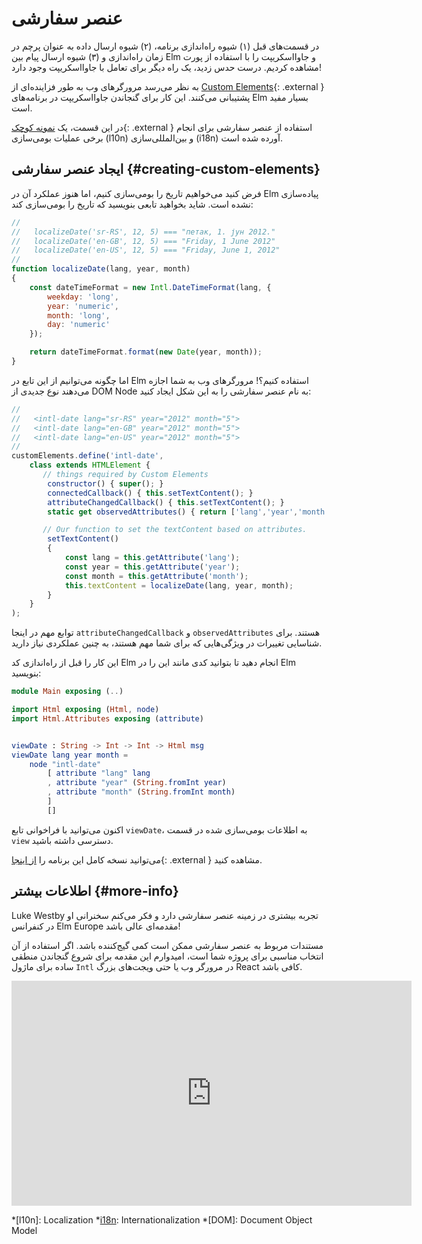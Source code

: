 # عنصر سفارشی

در قسمت‌های قبل (۱) شیوه راه‌اندازی برنامه، (۲) شیوه ارسال داده به عنوان پرچم در زمان راه‌اندازی و (۳) شیوه ارسال پیام بین Elm و جاوااسکریپت را با استفاده از پورت مشاهده کردیم. درست حدس زدید، یک راه دیگر برای تعامل با جاوااسکریپت وجود دارد!

به نظر می‌رسد مرورگرهای وب به طور فزاینده‌ای از [Custom Elements][custom-elements]{: .external } پشتیبانی می‌کنند. این کار برای گنجاندن جاوااسکریپت در برنامه‌های Elm بسیار مفید است.

در این قسمت، یک [نمونه کوچک][i18n]{: .external } استفاده از عنصر سفارشی برای انجام برخی عملیات بومی‌سازی (l10n) و بین‌المللی‌سازی (i18n) آورده شده است.

## ایجاد عنصر سفارشی {#creating-custom-elements}

فرض کنید می‌خواهیم تاریخ را بومی‌سازی کنیم، اما هنوز عملکرد آن در Elm پیاده‌سازی نشده است. شاید بخواهید تابعی بنویسید که تاریخ را بومی‌سازی کند:

```javascript linenums="1"
//
//   localizeDate('sr-RS', 12, 5) === "петак, 1. јун 2012."
//   localizeDate('en-GB', 12, 5) === "Friday, 1 June 2012"
//   localizeDate('en-US', 12, 5) === "Friday, June 1, 2012"
//
function localizeDate(lang, year, month)
{
	const dateTimeFormat = new Intl.DateTimeFormat(lang, {
		weekday: 'long',
		year: 'numeric',
		month: 'long',
		day: 'numeric'
	});

	return dateTimeFormat.format(new Date(year, month));
}
```

اما چگونه می‌توانیم از این تابع در Elm استفاده کنیم؟! مرورگرهای وب به شما اجازه می‌دهند نوع جدیدی از DOM Node به نام عنصر سفارشی را به این شکل ایجاد کنید:

```javascript linenums="1"
//
//   <intl-date lang="sr-RS" year="2012" month="5">
//   <intl-date lang="en-GB" year="2012" month="5">
//   <intl-date lang="en-US" year="2012" month="5">
//
customElements.define('intl-date',
	class extends HTMLElement {
       // things required by Custom Elements
		constructor() { super(); }
		connectedCallback() { this.setTextContent(); }
		attributeChangedCallback() { this.setTextContent(); }
		static get observedAttributes() { return ['lang','year','month']; }

       // Our function to set the textContent based on attributes.
		setTextContent()
		{
			const lang = this.getAttribute('lang');
			const year = this.getAttribute('year');
			const month = this.getAttribute('month');
			this.textContent = localizeDate(lang, year, month);
		}
	}
);
```

توابع مهم در اینجا `attributeChangedCallback` و `observedAttributes` هستند. برای شناسایی تغییرات در ویژگی‌هایی که برای شما مهم هستند، به چنین عملکردی نیاز دارید.

این کار را قبل از راه‌اندازی کد Elm انجام دهید تا بتوانید کدی مانند این را در Elm بنویسید:

```elm linenums="1"
module Main exposing (..)

import Html exposing (Html, node)
import Html.Attributes exposing (attribute)


viewDate : String -> Int -> Int -> Html msg
viewDate lang year month =
    node "intl-date"
        [ attribute "lang" lang
        , attribute "year" (String.fromInt year)
        , attribute "month" (String.fromInt month)
        ]
        []
```

اکنون می‌توانید با فراخوانی تابع `viewDate`، به اطلاعات بومی‌سازی شده در قسمت `view` دسترسی داشته باشید.

می‌توانید نسخه کامل این برنامه را [از اینجا][i18n]{: .external } مشاهده کنید.

## اطلاعات بیشتر {#more-info}

Luke Westby تجربه بیشتری در زمینه عنصر سفارشی دارد و فکر می‌کنم سخنرانی او در کنفرانس Elm Europe مقدمه‌ای عالی باشد!

مستندات مربوط به عنصر سفارشی ممکن است کمی گیج‌کننده باشد. اگر استفاده از آن انتخاب مناسبی برای پروژه شما است، امیدوارم این مقدمه برای شروع گنجاندن منطقی ساده برای ماژول `Intl` در مرورگر وب یا حتی ویجت‌های بزرگ React کافی باشد.
<iframe width="640" height="360" src="https://www.youtube-nocookie.com/embed/tyFe9Pw6TVE?si=S-N2nz-LEaRdEfM-" title="YouTube video player" frameborder="0" allow="accelerometer; autoplay; clipboard-write; encrypted-media; gyroscope; picture-in-picture; web-share" referrerpolicy="strict-origin-when-cross-origin" allowfullscreen></iframe>

*[l10n]: Localization
*[i18n]: Internationalization
*[DOM]: Document Object Model

[custom-elements]: https://developer.mozilla.org/en-US/docs/Web/Web_Components/Using_custom_elements
[i18n]: https://github.com/elm-community/js-integration-examples/tree/master/internationalization
